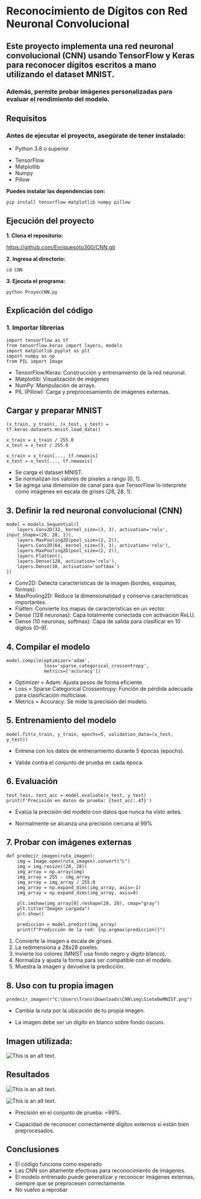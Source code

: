 # Reconocimiento de Dígitos con Red Neuronal Convolucional

## Este proyecto implementa una red neuronal convolucional (CNN) usando **TensorFlow** y **Keras** para reconocer dígitos escritos a mano utilizando el dataset **MNIST**.  
### Además, permite probar imágenes personalizadas para evaluar el rendimiento del modelo.

## Requisitos
### Antes de ejecutar el proyecto, asegúrate de tener instalado:


* Python 3.8 o superior  
- TensorFlow  
- Matplotlib  
- Numpy  
- Pillow    

**Puedes instalar las dependencias con:**  
```bash
pip install tensorflow matplotlib numpy pillow
```
## __Ejecución del proyecto__

**1. Clona el repositorio:** 

https://github.com/Enriquesoto300/CNN.git


**2. Ingresa al directorio:**

```cd CNN```

**3. Ejecuta el programa:**

```python ProyecCNN.py```


## Explicación del código

### 1. Importar librerías


```
import tensorflow as tf
from tensorflow.keras import layers, models
import matplotlib.pyplot as plt
import numpy as np
from PIL import Image
```
* TensorFlow/Keras: Construcción y entrenamiento de la red neuronal.
* Matplotlib: Visualización de imágenes
* NumPy: Manipulación de arrays.
* PIL (Pillow): Carga y preprocesamiento de imágenes externas.


## Cargar y preparar MNIST

```
(x_train, y_train), (x_test, y_test) = tf.keras.datasets.mnist.load_data()

x_train = x_train / 255.0
x_test = x_test / 255.0

x_train = x_train[..., tf.newaxis]
x_test = x_test[..., tf.newaxis]
```
* Se carga el dataset MNIST.
* Se normalizan los valores de píxeles a rango [0, 1].
* Se agrega una dimensión de canal para que TensorFlow lo interprete como imágenes en escala de grises (28, 28, 1).

## 3. Definir la red neuronal convolucional (CNN)
```
model = models.Sequential([
    layers.Conv2D(32, kernel_size=(3, 3), activation='relu', input_shape=(28, 28, 1)),
    layers.MaxPooling2D(pool_size=(2, 2)),
    layers.Conv2D(64, kernel_size=(3, 3), activation='relu'),
    layers.MaxPooling2D(pool_size=(2, 2)),
    layers.Flatten(),
    layers.Dense(128, activation='relu'),
    layers.Dense(10, activation='softmax')
])
```
* Conv2D: Detecta características de la imagen (bordes, esquinas, formas).
* MaxPooling2D: Reduce la dimensionalidad y conserva características importantes.
* Flatten: Convierte los mapas de características en un vector.
* Dense (128 neuronas): Capa totalmente conectada con activación ReLU.
* Dense (10 neuronas, softmax): Capa de salida para clasificar en 10 dígitos (0–9).

## 4. Compilar el modelo
```
model.compile(optimizer='adam',
              loss='sparse_categorical_crossentropy',
              metrics=['accuracy'])

```
* Optimizer = Adam: Ajusta pesos de forma eficiente.
* Loss = Sparse Categorical Crossentropy: Función de pérdida adecuada para clasificación multiclase.
* Metrics = Accuracy: Se mide la precisión del modelo.

## 5. Entrenamiento del modelo
``` 
model.fit(x_train, y_train, epochs=5, validation_data=(x_test, y_test))
```
* Entrena con los datos de entrenamiento durante 5 épocas (epochs).

* Valida contra el conjunto de prueba en cada época.

## 6. Evaluación
```
test_loss, test_acc = model.evaluate(x_test, y_test)
print(f'Precisión en datos de prueba: {test_acc:.4f}')
```
* Evalúa la precisión del modelo con datos que nunca ha visto antes.

* Normalmente se alcanza una precisión cercana al 99%

## 7. Probar con imágenes externas
```
def predecir_imagen(ruta_imagen):
    img = Image.open(ruta_imagen).convert("L")
    img = img.resize((28, 28))
    img_array = np.array(img)
    img_array = 255 - img_array
    img_array = img_array / 255.0
    img_array = np.expand_dims(img_array, axis=-1)
    img_array = np.expand_dims(img_array, axis=0)

    plt.imshow(img_array[0].reshape(28, 28), cmap="gray")
    plt.title("Imagen cargada")
    plt.show()

    prediccion = model.predict(img_array)
    print(f"Predicción de la red: {np.argmax(prediccion)}")
```





1. Convierte la imagen a escala de grises.
2. La redimensiona a 28x28 píxeles.
3. Invierte los colores (MNIST usa fondo negro y dígito blanco).
4. Normaliza y ajusta la forma para ser compatible con el modelo.
5. Muestra la imagen y devuelve la predicción.

## 8. Uso con tu propia imagen
```
predecir_imagen(r"C:\Users\Trans\Downloads\CNN\img\SieteDeMNIST.png")
```
* Cambia la ruta por la ubicación de tu propia imagen.

* La imagen debe ser un dígito en blanco sobre fondo oscuro.

## Imagen utilizada:

![This is an alt text.](img/SieteDeMNIST.png "This is a sample image.")

## Resultados

![This is an alt text.](img/Resultado.png "This is a sample image.")

![This is an alt text.](img/Resultado7.png "This is a sample image.")

* Precisión en el conjunto de prueba: ~99%.

* Capacidad de reconocer correctamente dígitos externos si están bien preprocesados.

## Conclusiones

* El código funciona como esperado
* Las CNN son altamente efectivas para reconocimiento de imágenes.
* El modelo entrenado puede generalizar y reconocer imágenes externas, siempre que se preprocesen correctamente.
* No vuelvo a reprobar 
